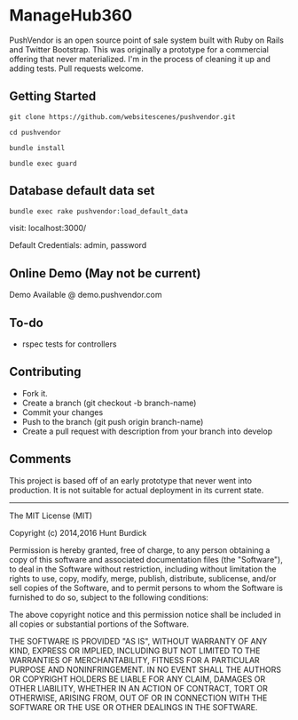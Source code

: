 # ManageHub360

PushVendor is an open source point of sale system built with Ruby on Rails and Twitter Bootstrap. This was originally a prototype for a commercial offering that never materialized. I'm in the process of cleaning it up and adding tests. Pull requests welcome.


## Getting Started

```
git clone https://github.com/websitescenes/pushvendor.git
```

```
cd pushvendor
```

```
bundle install
```

```
bundle exec guard
```

## Database default data set

```bash
bundle exec rake pushvendor:load_default_data
```

visit: localhost:3000/

Default Credentials: admin, password


## Online Demo (May not be current)

Demo Available @ demo.pushvendor.com

## To-do

* rspec tests for controllers



## Contributing

* Fork it.
* Create a branch (git checkout -b branch-name)
* Commit your changes
* Push to the branch (git push origin branch-name)
* Create a pull request with description from your branch into develop


## Comments

This project is based off of an early prototype that never went into production. It is not suitable for actual deployment in its current state.

--------

The MIT License (MIT)

Copyright (c) 2014,2016 Hunt Burdick

Permission is hereby granted, free of charge, to any person obtaining a copy
of this software and associated documentation files (the "Software"), to deal
in the Software without restriction, including without limitation the rights
to use, copy, modify, merge, publish, distribute, sublicense, and/or sell
copies of the Software, and to permit persons to whom the Software is
furnished to do so, subject to the following conditions:

The above copyright notice and this permission notice shall be included in all
copies or substantial portions of the Software.

THE SOFTWARE IS PROVIDED "AS IS", WITHOUT WARRANTY OF ANY KIND, EXPRESS OR
IMPLIED, INCLUDING BUT NOT LIMITED TO THE WARRANTIES OF MERCHANTABILITY,
FITNESS FOR A PARTICULAR PURPOSE AND NONINFRINGEMENT. IN NO EVENT SHALL THE
AUTHORS OR COPYRIGHT HOLDERS BE LIABLE FOR ANY CLAIM, DAMAGES OR OTHER
LIABILITY, WHETHER IN AN ACTION OF CONTRACT, TORT OR OTHERWISE, ARISING FROM,
OUT OF OR IN CONNECTION WITH THE SOFTWARE OR THE USE OR OTHER DEALINGS IN THE
SOFTWARE.